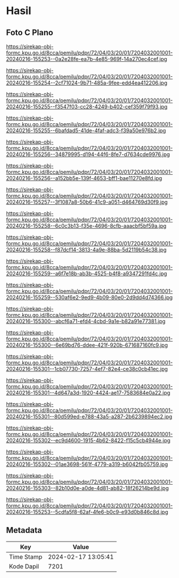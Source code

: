 # Hasil

## Foto C Plano

https://sirekap-obj-formc.kpu.go.id/8cca/pemilu/pdpr/72/04/03/20/01/7204032001001-20240216-155253--0a2e28fe-ea7b-4e85-969f-14a270ec4cef.jpg

https://sirekap-obj-formc.kpu.go.id/8cca/pemilu/pdpr/72/04/03/20/01/7204032001001-20240216-155254--2cf71024-9b71-485a-9fee-edd4ea412206.jpg

https://sirekap-obj-formc.kpu.go.id/8cca/pemilu/pdpr/72/04/03/20/01/7204032001001-20240216-155255--f3547f03-cc28-4249-b402-cef359f79f93.jpg

https://sirekap-obj-formc.kpu.go.id/8cca/pemilu/pdpr/72/04/03/20/01/7204032001001-20240216-155255--6bafdad5-41de-4faf-adc3-f39a50e976b2.jpg

https://sirekap-obj-formc.kpu.go.id/8cca/pemilu/pdpr/72/04/03/20/01/7204032001001-20240216-155256--34879995-d194-44f6-8fe7-d7634cde9976.jpg

https://sirekap-obj-formc.kpu.go.id/8cca/pemilu/pdpr/72/04/03/20/01/7204032001001-20240216-155256--a152bb5e-139f-4653-bff1-bae11270e8fd.jpg

https://sirekap-obj-formc.kpu.go.id/8cca/pemilu/pdpr/72/04/03/20/01/7204032001001-20240216-155257--3f1087a8-50b6-41c9-a051-d464769d30f9.jpg

https://sirekap-obj-formc.kpu.go.id/8cca/pemilu/pdpr/72/04/03/20/01/7204032001001-20240216-155258--6c0c3b13-f35e-4696-8cfb-aaacbf5bf59a.jpg

https://sirekap-obj-formc.kpu.go.id/8cca/pemilu/pdpr/72/04/03/20/01/7204032001001-20240216-155258--f87dcf14-3813-4a9e-88ba-5d2119b54c38.jpg

https://sirekap-obj-formc.kpu.go.id/8cca/pemilu/pdpr/72/04/03/20/01/7204032001001-20240216-155259--a6f7e18b-ab3b-4525-b4f8-a9347291fd4c.jpg

https://sirekap-obj-formc.kpu.go.id/8cca/pemilu/pdpr/72/04/03/20/01/7204032001001-20240216-155259--530af6e2-9ed9-4b09-80e0-2d9dd4d74366.jpg

https://sirekap-obj-formc.kpu.go.id/8cca/pemilu/pdpr/72/04/03/20/01/7204032001001-20240216-155300--abcf6a71-efd4-4cbd-9a1e-b82a91e77381.jpg

https://sirekap-obj-formc.kpu.go.id/8cca/pemilu/pdpr/72/04/03/20/01/7204032001001-20240216-155300--6e69bd76-ddee-421f-920b-671687160fc9.jpg

https://sirekap-obj-formc.kpu.go.id/8cca/pemilu/pdpr/72/04/03/20/01/7204032001001-20240216-155301--1cb07730-7257-4ef7-82e4-ce38c0cb41ec.jpg

https://sirekap-obj-formc.kpu.go.id/8cca/pemilu/pdpr/72/04/03/20/01/7204032001001-20240216-155301--4d647a3d-1920-4424-ae17-7583684e0a22.jpg

https://sirekap-obj-formc.kpu.go.id/8cca/pemilu/pdpr/72/04/03/20/01/7204032001001-20240216-155301--80d599ed-e788-43a5-a287-2b6239894ec2.jpg

https://sirekap-obj-formc.kpu.go.id/8cca/pemilu/pdpr/72/04/03/20/01/7204032001001-20240216-155302--ec9d4600-1915-4b62-8422-f15c5cb4944e.jpg

https://sirekap-obj-formc.kpu.go.id/8cca/pemilu/pdpr/72/04/03/20/01/7204032001001-20240216-155302--01ae3698-561f-4779-a319-b6042fb05759.jpg

https://sirekap-obj-formc.kpu.go.id/8cca/pemilu/pdpr/72/04/03/20/01/7204032001001-20240216-155303--82b10d0e-a0de-4d81-ab82-18f26214be9d.jpg

https://sirekap-obj-formc.kpu.go.id/8cca/pemilu/pdpr/72/04/03/20/01/7204032001001-20240216-155253--5cdfa5f8-62af-4fe6-b0c9-e93d0b846c8d.jpg


## Metadata

| Key        | Value               |
| ---------- | ------------------- |
| Time Stamp | 2024-02-17 13:05:41 |
| Kode Dapil | 7201                |



